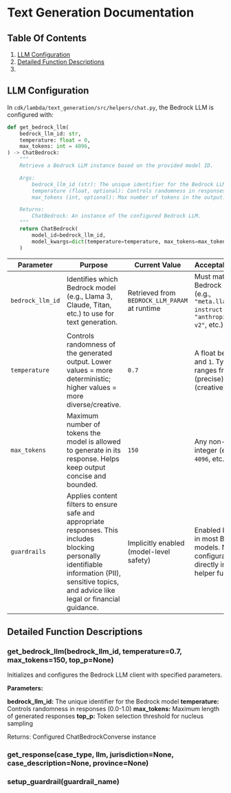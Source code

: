 # Text Generation Documentation

## Table Of Contents
1. [LLM Configuration](#llm-configuration) 
2. [Detailed Function Descriptions](#detailed-function-descriptions)
3. 

## LLM Configuration
In `cdk/lambda/text_generation/src/helpers/chat.py`, the Bedrock LLM is configured with:

```python
def get_bedrock_llm(
    bedrock_llm_id: str,
    temperature: float = 0,
    max_tokens: int = 4096,
) -> ChatBedrock:
    """
    Retrieve a Bedrock LLM instance based on the provided model ID.

    Args:
        bedrock_llm_id (str): The unique identifier for the Bedrock LLM model.
        temperature (float, optional): Controls randomness in responses. Defaults to 0.
        max_tokens (int, optional): Max number of tokens in the output. Defaults to 4096.

    Returns:
        ChatBedrock: An instance of the configured Bedrock LLM.
    """
    return ChatBedrock(
        model_id=bedrock_llm_id,
        model_kwargs=dict(temperature=temperature, max_tokens=max_tokens),
    )
```

| Parameter        | Purpose                                                                                                                                                                                                                              | Current Value                                         | Acceptable Values                                                                                          | Location                                                         |
|------------------|--------------------------------------------------------------------------------------------------------------------------------------------------------------------------------------------------------------------------------------|-------------------------------------------------------|------------------------------------------------------------------------------------------------------------|------------------------------------------------------------------|
| `bedrock_llm_id` | Identifies which Bedrock model (e.g., Llama 3, Claude, Titan, etc.) to use for text generation.                                                                                                                                      | Retrieved from `BEDROCK_LLM_PARAM` at runtime         | Must match a valid Bedrock model ID (e.g., `"meta.llama3-70b-instruct-v1"`, `"anthropic.claude-v2"`, etc.) | `cdk/lambda/text_generation/src/helpers/chat.py` (`get_bedrock_llm()`) |
| `temperature`     | Controls randomness of the generated output. Lower values = more deterministic; higher values = more diverse/creative.                                                                                                              | `0.7`                                                 | A float between `0` and `1`. Typically ranges from `0.0` (precise) to `1.0` (creative).                     | `cdk/lambda/text_generation/src/helpers/chat.py` (`get_bedrock_llm()`) |
| `max_tokens`      | Maximum number of tokens the model is allowed to generate in its response. Helps keep output concise and bounded.                                                                                                                   | `150`                                                 | Any non-negative integer (e.g., `1`, `50`, `4096`, etc.).                                                  | `cdk/lambda/text_generation/src/helpers/chat.py` (`get_bedrock_llm()`) |
| `guardrails`      | Applies content filters to ensure safe and appropriate responses. This includes blocking personally identifiable information (PII), sensitive topics, and advice like legal or financial guidance.                                  | Implicitly enabled (model-level safety)               | Enabled by default in most Bedrock models. Not configurable directly in the helper function.               | Enforced at the model level — not explicitly set in code         |


## Detailed Function Descriptions
### get_bedrock_llm(bedrock_llm_id, temperature=0.7, max_tokens=150, top_p=None)

Initializes and configures the Bedrock LLM client with specified parameters.

**Parameters:**

**bedrock_llm_id:** The unique identifier for the Bedrock model
    **temperature:** Controls randomness in responses (0.0-1.0)
    **max_tokens:** Maximum length of generated responses
    **top_p:** Token selection threshold for nucleus sampling

Returns: Configured ChatBedrockConverse instance

### get_response(case_type, llm, jurisdiction=None, case_description=None, province=None)

### setup_guardrail(guardrail_name)